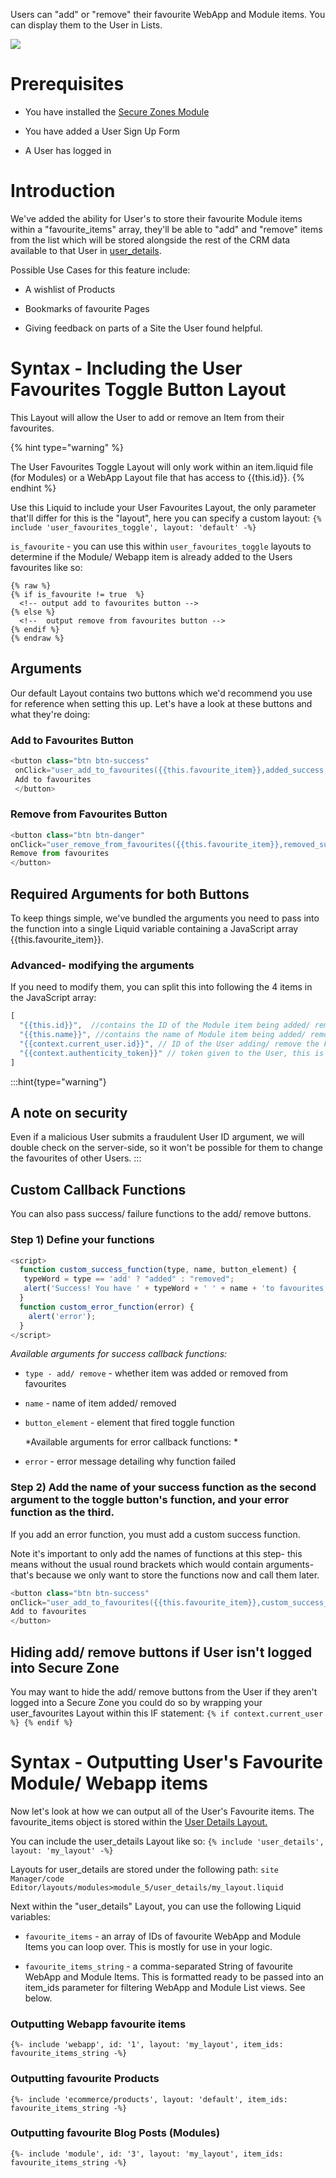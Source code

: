 Users can "add" or "remove" their favourite WebApp and Module items. You can display them to the User in Lists.

![](https://downloads.intercomcdn.com/i/o/255725150/fbf51e897d5cab0a9284ec7b/image.png)

# Prerequisites

*   You have installed the [Secure Zones Module](https://help.siteglide.com/article/138-secure-zones-getting-started)

*   You have added a User Sign Up Form

*   A User has logged in

# Introduction

We've added the ability for User's to store their favourite Module items within a "favourite\_items" array, they'll be able to "add" and "remove" items from the list which will be stored alongside the rest of the CRM data available to that User in [user\_details](https://developers.siteglide.com/user-details).

Possible Use Cases for this feature include:

*   A wishlist of Products

*   Bookmarks of favourite Pages

*   Giving feedback on parts of a Site the User found helpful.

# Syntax - Including the User Favourites Toggle Button Layout

This Layout will allow the User to add or remove an Item from their favourites.

{% hint type="warning" %}

The User Favourites Toggle Layout will only work within an item.liquid file (for Modules) or a WebApp Layout file that has access to {{this.id}}.
{% endhint %}

Use this Liquid to include your User Favourites Layout, the only parameter that'll differ for this is the "layout", here you can specify a custom layout: `{% include 'user_favourites_toggle', layout: 'default' -%}`

`is_favourite` - you can use this within `user_favourites_toggle` layouts to determine if the Module/ Webapp item is already added to the Users favourites like so: &#x20;

```liquid
{% raw %}
{% if is_favourite != true  %}
  <!-- output add to favourites button -->
{% else %}
  <!--  output remove from favourites button -->
{% endif %}
{% endraw %}
```

## Arguments&#x20;

Our default Layout contains two buttons which we'd recommend you use for reference when setting this up. Let's have a look at these buttons and what they're doing:

### Add to Favourites Button

```javascript
<button class="btn btn-success"
 onClick="user_add_to_favourites({{this.favourite_item}},added_success,favourite_toggle_failed)">
 Add to favourites
 </button>
```

### Remove from Favourites Button

```javascript
<button class="btn btn-danger" 
onClick="user_remove_from_favourites({{this.favourite_item}},removed_success,favourite_toggle_failed)">
Remove from favourites
</button>
```

## Required Arguments for both Buttons&#x20;

To keep things simple, we've bundled the arguments you need to pass into the function into a single Liquid variable containing a JavaScript array {{this.favourite\_item}}.

### Advanced- modifying the arguments

If you need to modify them, you can split this into following the 4 items in the JavaScript array:

```javascript
[
  "{{this.id}}",  //contains the ID of the Module item being added/ removed.
  "{{this.name}}", //contains the name of Module item being added/ removed.
  "{{context.current_user.id}}", // ID of the User adding/ remove the Favourite item.
  "{{context.authenticity_token}}" // token given to the User, this is required.
]
```

:::hint{type="warning"}
## A note on security

&#x20;Even if a malicious User submits a fraudulent User ID argument, we will double check on the server-side, so it won't be possible for them to change the favourites of other Users.&#x20;
:::

## Custom Callback Functions

You can also pass success/ failure functions to the add/ remove buttons.&#x20;

### Step 1) Define your functions

```javascript
<script>
  function custom_success_function(type, name, button_element) {
   typeWord = type == 'add' ? "added" : "removed";
   alert('Success! You have ' + typeWord + ' ' + name + 'to favourites'  );
  }
  function custom_error_function(error) {
    alert('error');
  }
</script>
```

*Available arguments for success callback functions:*

*   `type - add/ remove` - whether item was added or removed from favourites

*   `name` - name of item added/ removed

*   `button_element`  - element that fired toggle function

    *Available arguments for error callback functions:
    *

*   `error` - error message detailing why function failed

### Step 2) Add the name of your success function as the second argument to the toggle button's function, and your error function as the third.

If you add an error function, you must add a custom success function.

Note it's important to only add the names of functions at this step- this means without the usual round brackets which would contain arguments- that's because we only want to store the functions now and call them later.&#x20;

```javascript
<button class="btn btn-success" 
onClick="user_add_to_favourites({{this.favourite_item}},custom_success_function,custom_error_function)">
Add to favourites
</button>
```

## Hiding add/ remove buttons if User isn't logged into Secure Zone

You may want to hide the add/ remove buttons from the User if they aren't logged into a Secure Zone you could do so by wrapping your user\_favourites Layout within this IF statement:
`{% if context.current_user %} {% endif %}`

# Syntax - Outputting User's Favourite Module/ Webapp items

Now let's look at how we can output all of the User's Favourite items. The favourite\_items object is stored within the [User Details Layout.](https://developers.siteglide.com/user-details)&#x20;

You can include the user\_details Layout like so: `{% include 'user_details', layout: 'my_layout' -%}`

Layouts for user\_details are stored under the following path:
`site Manager/code Editor/layouts/modules>module_5/user_details/my_layout.liquid `&#x20;

Next within the "user\_details" Layout, you can use the following Liquid variables:

*   `favourite_items` - an array of IDs of favourite WebApp and Module Items you can loop over. This is mostly for use in your logic.&#x20;

*   `favourite_items_string` - a comma-separated String of favourite WebApp and Module Items. This is formatted ready to be passed into an item\_ids parameter for filtering WebApp and Module List views. See below.

### Outputting Webapp favourite items

`{%- include 'webapp', id: '1', layout: 'my_layout', item_ids: favourite_items_string -%}`

### Outputting favourite Products

`{%- include 'ecommerce/products', layout: 'default', item_ids: favourite_items_string -%}`

### Outputting favourite Blog Posts (Modules)

`{%- include 'module', id: '3', layout: 'my_layout', item_ids: favourite_items_string -%}`
